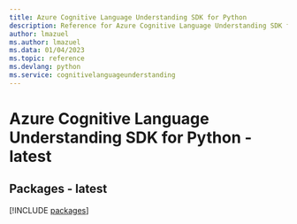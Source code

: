 ```yaml
---
title: Azure Cognitive Language Understanding SDK for Python
description: Reference for Azure Cognitive Language Understanding SDK for Python
author: lmazuel
ms.author: lmazuel
ms.data: 01/04/2023
ms.topic: reference
ms.devlang: python
ms.service: cognitivelanguageunderstanding
---
```

# Azure Cognitive Language Understanding SDK for Python - latest
## Packages - latest
[!INCLUDE [packages](cognitive-language-understanding-index.md)]